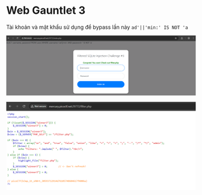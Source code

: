 # Web Gauntlet 3

Tài khoản và mật khẩu sử dụng để bypass lần này `ad'||'min:' IS NOT 'a`

![img](https://github.com/DucThinh47/PicoCTF_Writeups/blob/main/Web_Exploitation/images/image378.png?raw=true)

![img](https://github.com/DucThinh47/PicoCTF_Writeups/blob/main/Web_Exploitation/images/image379.png?raw=true)



